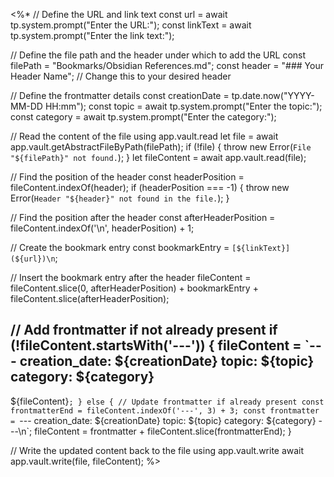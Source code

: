 <%*
  // Define the URL and link text
  const url = await tp.system.prompt("Enter the URL:");
  const linkText = await tp.system.prompt("Enter the link text:");

  // Define the file path and the header under which to add the URL
  const filePath = "Bookmarks/Obsidian References.md";
  const header = "### Your Header Name"; // Change this to your desired header

  // Define the frontmatter details
  const creationDate = tp.date.now("YYYY-MM-DD HH:mm");
  const topic = await tp.system.prompt("Enter the topic:");
  const category = await tp.system.prompt("Enter the category:");

  // Read the content of the file using app.vault.read
  let file = await app.vault.getAbstractFileByPath(filePath);
  if (!file) {
    throw new Error(`File "${filePath}" not found.`);
  }
  let fileContent = await app.vault.read(file);

  // Find the position of the header
  const headerPosition = fileContent.indexOf(header);
  if (headerPosition === -1) {
    throw new Error(`Header "${header}" not found in the file.`);
  }

  // Find the position after the header
  const afterHeaderPosition = fileContent.indexOf('\n', headerPosition) + 1;

  // Create the bookmark entry
  const bookmarkEntry = `[${linkText}](${url})\n`;

  // Insert the bookmark entry after the header
  fileContent = fileContent.slice(0, afterHeaderPosition) + bookmarkEntry + fileContent.slice(afterHeaderPosition);

  // Add frontmatter if not already present
  if (!fileContent.startsWith('---')) {
    fileContent = `---
creation_date: ${creationDate}
topic: ${topic}
category: ${category}
---
${fileContent}`;
  } else {
    // Update frontmatter if already present
    const frontmatterEnd = fileContent.indexOf('---', 3) + 3;
    const frontmatter = `---
creation_date: ${creationDate}
topic: ${topic}
category: ${category}
---\n`;
    fileContent = frontmatter + fileContent.slice(frontmatterEnd);
  }

  // Write the updated content back to the file using app.vault.write
  await app.vault.write(file, fileContent);
%>
